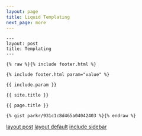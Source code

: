 ```yaml
---
layout: page
title: Liquid Templating
next_page: more
---
```


    ---
    layout: post
    title: Templating
    ---
    
    {% raw %}{% include footer.html %}

    {% include footer.html param="value" %}
    
    {{ include.param }}
    
    {{ site.title }}
    
    {{ page.title }}
    
    {% gist parkr/931c1c8d465a04042403 %}{% endraw %}
    
[layout post](https://raw.githubusercontent.com/paven/regin/gh-pages/_layouts/post.html)
[layout default](https://raw.githubusercontent.com/paven/regin/gh-pages/_layouts/default.html)
[include sidebar](https://github.com/paven/jekyllTalk/blob/master/_includes/sidebar.html)
